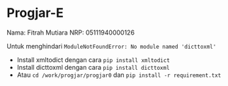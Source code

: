 # Progjar-E

Nama: Fitrah Mutiara
NRP: 05111940000126

Untuk menghindari `ModuleNotFoundError: No module named 'dicttoxml'`
- Install xmltodict dengan cara `pip install xmltodict`
- Install dicttoxml dengan cara `pip install dicttoxml`
- Atau `cd /work/progjar/progjar0` dan `pip install -r requirement.txt`
